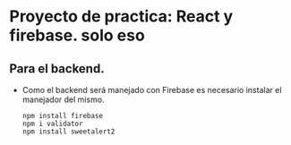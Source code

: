 # Proyecto de practica: React y firebase. solo eso

## Para el backend.
 - Como el backend será manejado con Firebase es necesario instalar el manejador del mismo.
    ```
    npm install firebase
    npm i validator
    npm install sweetalert2
    ```
